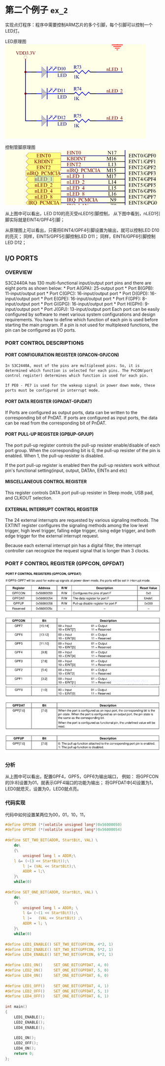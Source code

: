 # 第二个例子 `ex_2`
实现点灯程序：程序中需要控制ARM芯片的多个引脚，每个引脚可以控制一个LED灯。

LED原理图
![LED原理图](https://github.com/kongdehua/uboot/raw/master/stage1/ex_2/image/led.png "LED原理图")

控制管脚原理图
![控制管脚原理图](https://github.com/kongdehua/uboot/raw/master/stage1/ex_2/image/gpio.png "控制管脚LED原理图")

从上图中可以看出，LED D10的亮灭受nLED1引脚控制，
从下图中看到，nLED1引脚实际就是EINT4/GPF4引脚；

从原理图上可以看出，只需将EINT4/GPF4引脚设置为输出，就可以控制LED D10的亮灭；
同样，EINT5/GPF5引脚控制LED D11；
同样，EINT6/GPF6引脚控制LED D12；

## I/O PORTS

### OVERVIEW
S3C2440A has 130 multi-functional input/output port pins and there are eight ports as shown below:
	* Port A(GPA): 25-output port
	* Port B(GPB): 11-input/output port
	* Port C(GPC): 16-input/output port
	* Port D(GPD): 16-input/output port
	* Port E(GPE): 16-input/output port
	* Port F(GPF):  8-input/output port
	* Port G(GPG): 16-input/output port
	* Port H(GPH):  9-input/output port
	* Port J(GPJ): 13-input/output port
Each port can be easily configured by software to meet various system configurations and design requirements. You have to define which function of each pin is used before starting the main program. If a pin is not used for multiplexed functions, the pin can be configured as I/O ports.

### PORT CONTROL DESCRIPTIONS
#### PORT CONFIGURATION REGISTER (GPACON-GPJCON)
	In S3C2440A, most of the pins are multiplexed pins. So, it is determined which function is selected for each pins. The PnCON(port control register) determines which function is used for each pin.

	If PE0 - PE7 is used for the wakeup signal in power down mode, these ports must be configured in interrupt mode.

#### PORT DATA REGISTER (GPADAT-GPJDAT)
  If Ports are configured as output ports, data can be written to the corresponding bit of PnDAT. If ports are configured as input ports, the data can be read from the corresponding bit of PnDAT.

#### PORT PULL-UP REGISTER (GPBUP-GPJUP)
  The port pull-up register controls the pull-up resister enable/disable of each port group. When the corresponding bit is 0, the pull-up resister of the pin is enabled. When 1, the pull-up resister is disabled.

  If the port pull-up register is enabled then the pull-up resisters work without pin's functional setting(input, output, DATAn, EINTn and etc)

#### MISCELLANEOUS CONTROL REGISTER
  This register controls DATA port pull-up resister in Sleep mode, USB pad, and CLKOUT selection.

#### EXTERNAL INTERRUPT CONTROL REGISTER
  The 24 external interrupts are requested by various signaling methods. The EXTINT register configures the signaling methods among the low level trigger, high level trigger, falling edge trigger, rising edge trigger, and both edge trigger for the external interrupt request.

  Because each external interrupt pin has a digital filter, the interrupt controller can recognize the request signal that is longer than 3 clocks.

### PORT F CONTROL REGISTER (GPFCON, GPFDAT)
![GPF控制寄存器](https://github.com/kongdehua/uboot/raw/master/stage1/ex_2/image/gpio_register.png "GPF控制寄存器")
![GPF控制寄存器续](https://github.com/kongdehua/uboot/raw/master/stage1/ex_2/image/gpio_register_2.png "GPF控制寄存器续")

### 分析
从上图中可以看出，配置GPF4，GPF5，GPF6为输出端口，
例如：
将GPFCON的[9:8]设置为01，就表示GPF4端口的功能为输出；
将GPFDAT中[4]设置为1，LED0就熄灭，设置为0，LED0就点亮。

### 代码实现
代码中如何设置某两位为00，01，10，11， 

```c 
#define GPFCON (*(volatile unsigned long*)0x56000050)
#define GPFDAT (*(volatile unsigned long*)0x56000054)

#define SET_TWO_BIT(ADDR, StartBit, VAL) \
	do\
	{\
		unsigned long l = ADDR;\
    l &= (~(3 << StartBit));\
		l |= (VAL << StartBit);\
		ADDR = l;\
	}\
	while(0)

#define SET_ONE_BIT(ADDR, StartBit, VAL) \
	do\
	{\
		unsigned long l = ADDR; \
		l &= (~(1 << StartBit));\
		l |=   (VAL << StartBit) ;\
		ADDR = l; \
	}\
	while(0)

#define LED1_ENABLE() SET_TWO_BIT(GPFCON, 4*2, 1)
#define LED2_ENABLE() SET_TWO_BIT(GPFCON, 5*2, 1)
#define LED4_ENABLE() SET_TWO_BIT(GPFCON, 6*2, 1)

#define LED1_ON()     SET_ONE_BIT(GPFDAT, 4, 0)  
#define LED2_ON()     SET_ONE_BIT(GPFDAT, 5, 0)  
#define LED4_ON()     SET_ONE_BIT(GPFDAT, 6, 0)  

#define LED1_OFF()    SET_ONE_BIT(GPFDAT, 4, 1)  
#define LED2_OFF()    SET_ONE_BIT(GPFDAT, 5, 1)  
#define LED4_OFF()    SET_ONE_BIT(GPFDAT, 6, 1)  
	
int main()
{
	LED1_ENABLE();
	LED2_ENABLE();
	LED4_ENABLE();

	LED1_ON();
	LED2_OFF();
	LED4_ON();
	return 0;
};
```

